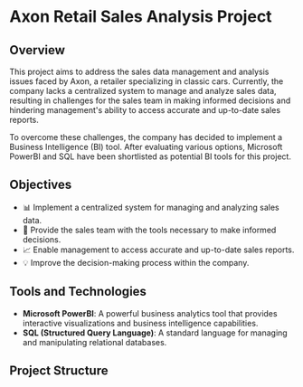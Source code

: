 # Axon Retail Sales Analysis Project

## Overview

This project aims to address the sales data management and analysis issues faced by Axon, a retailer specializing in classic cars. Currently, the company lacks a centralized system to manage and analyze sales data, resulting in challenges for the sales team in making informed decisions and hindering management's ability to access accurate and up-to-date sales reports.

To overcome these challenges, the company has decided to implement a Business Intelligence (BI) tool. After evaluating various options, Microsoft PowerBI and SQL have been shortlisted as potential BI tools for this project.

## Objectives

- 📊 Implement a centralized system for managing and analyzing sales data.
- 🚀 Provide the sales team with the tools necessary to make informed decisions.
- 📈 Enable management to access accurate and up-to-date sales reports.
- 💡 Improve the decision-making process within the company.

## Tools and Technologies

- **Microsoft PowerBI**: A powerful business analytics tool that provides interactive visualizations and business intelligence capabilities.
- **SQL (Structured Query Language)**: A standard language for managing and manipulating relational databases.

## Project Structure

